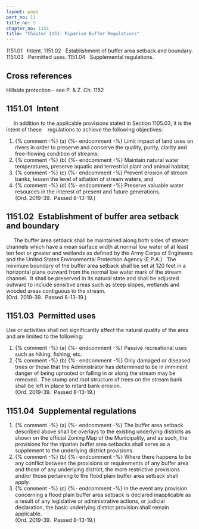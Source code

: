 ```yaml
---
layout: page
part_no: 11
title_no: 5
chapter_no: 1151
title: "Chapter 1151: Riparian Buffer Regulations"
---
```


1151.01   Intent.
1151.02   Establishment of buffer area setback and boundary.
1151.03   Permitted uses.
1151.04   Supplemental regulations.

## Cross references

Hillside protection - see P. & Z. Ch.
1152

## 1151.01   Intent

     In addition to the applicable provisions stated in Section 1105.03, it is the intent of these    regulations to achieve the following
objectives:

<p class="Markdown-list--a-1-A"></p>

1. {% comment -%} (a) {%- endcomment -%} Limit impact of land uses on rivers in order to preserve and conserve
the quality, purity, clarity and free-flowing condition of streams;
2. {% comment -%} (b) {%- endcomment -%} Maintain natural water temperatures, preserve aquatic and terrestrial
plant and animal habitat;
3. {% comment -%} (c) {%- endcomment -%} Prevent erosion of stream banks, lessen the level of siltation of
stream waters; and
4. {% comment -%} (d) {%- endcomment -%} Preserve valuable water resources in the interest of present and
future generations.  
(Ord. 2019-39.  Passed 8-13-19.)

## 1151.02   Establishment of buffer area setback and boundary

     The buffer area setback shall be maintained along both sides of stream
channels which have a mean surface width at normal low water of at least ten
feet or greater and wetlands as defined by the Army Corps of Engineers and the
United States Environmental Protection Agency (E.P.A.).  The minimum boundary
of the buffer area setback shall be set at 120 feet in a horizontal plane
outward from the normal low water mark of the stream channel.  It shall be
preserved in its natural state and shall be adjusted outward to include
sensitive areas such as steep slopes, wetlands and wooded areas contiguous to
the stream.   
(Ord. 2019-39.  Passed 8-13-19.)

## 1151.03   Permitted uses

Use or activities shall not significantly affect the natural quality of the
area and are limited to the following:

<p class="Markdown-list--a-1-A"></p>

1. {% comment -%} (a) {%- endcomment -%} Passive recreational uses such as hiking, fishing, etc.
2. {% comment -%} (b) {%- endcomment -%} Only damaged or diseased trees or those that the Administrator has
determined to be in imminent danger of being uprooted or falling in or along
the stream may be removed.  The stump and root structure of trees on the stream
bank shall be left in place to retard bank erosion.  
(Ord. 2019-39.  Passed 8-13-19.)

## 1151.04   Supplemental regulations

<p class="Markdown-list--a-1-A"></p>

1. {% comment -%} (a) {%- endcomment -%} The buffer area setback described above shall be overlays to the
existing underlying districts as shown on the official Zoning Map of the
Municipality, and as such, the provisions for the riparian buffer area setbacks
shall serve as a supplement to the underlying district provisions.
2. {% comment -%} (b) {%- endcomment -%} Where there happens to be any conflict between the provisions or
requirements of any buffer area and those of any underlying district, the more
restrictive provisions and/or those pertaining to the flood plain buffer area
setback shall apply.
3. {% comment -%} (c) {%- endcomment -%} In the event any provision concerning a flood plain buffer area
setback is declared inapplicable as a result of any legislative or
administrative actions, or judicial declaration, the basic underlying district
provision shall remain applicable.  
(Ord. 2019-39.  Passed 8-13-19.)
